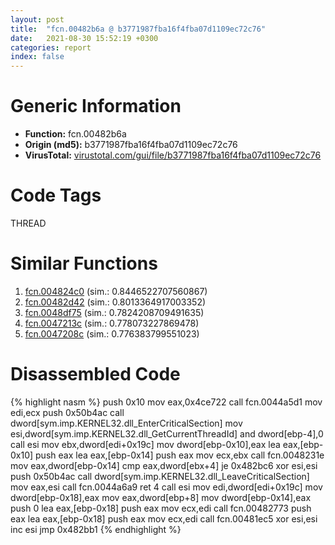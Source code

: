 ```yaml
---
layout: post
title:  "fcn.00482b6a @ b3771987fba16f4fba07d1109ec72c76"
date:   2021-08-30 15:52:19 +0300
categories: report
index: false
---
```


# Generic Information
- **Function:** fcn.00482b6a
- **Origin (md5):** b3771987fba16f4fba07d1109ec72c76
- **VirusTotal:** [virustotal.com/gui/file/b3771987fba16f4fba07d1109ec72c76][virustotal_ref]

# Code Tags
<span class="tag" id="THREAD">THREAD</span>


# Similar Functions

1. [fcn.004824c0][similar_1_ref] (sim.: 0.8446522707560867)
2. [fcn.00482d42][similar_2_ref] (sim.: 0.8013364917003352)
3. [fcn.0048df75][similar_3_ref] (sim.: 0.7824208709491635)
4. [fcn.0047213c][similar_4_ref] (sim.: 0.778073227869478)
5. [fcn.0047208c][similar_5_ref] (sim.: 0.776383799551023)


# Disassembled Code

{% highlight nasm %}
push 0x10
mov eax,0x4ce722
call fcn.0044a5d1
mov edi,ecx
push 0x50b4ac
call dword[sym.imp.KERNEL32.dll_EnterCriticalSection]
mov esi,dword[sym.imp.KERNEL32.dll_GetCurrentThreadId]
and dword[ebp-4],0
call esi
mov ebx,dword[edi+0x19c]
mov dword[ebp-0x10],eax
lea eax,[ebp-0x10]
push eax
lea eax,[ebp-0x14]
push eax
mov ecx,ebx
call fcn.0048231e
mov eax,dword[ebp-0x14]
cmp eax,dword[ebx+4]
je 0x482bc6
xor esi,esi
push 0x50b4ac
call dword[sym.imp.KERNEL32.dll_LeaveCriticalSection]
mov eax,esi
call fcn.0044a6a9
ret 4
call esi
mov edi,dword[edi+0x19c]
mov dword[ebp-0x18],eax
mov eax,dword[ebp+8]
mov dword[ebp-0x14],eax
push 0
lea eax,[ebp-0x18]
push eax
mov ecx,edi
call fcn.00482773
push eax
lea eax,[ebp-0x18]
push eax
mov ecx,edi
call fcn.00481ec5
xor esi,esi
inc esi
jmp 0x482bb1
{% endhighlight %}


[similar_1_ref]: /report/fcn.004824c0@b3771987fba16f4fba07d1109ec72c76
[similar_2_ref]: /report/fcn.00482d42@b3771987fba16f4fba07d1109ec72c76
[similar_3_ref]: /report/fcn.0048df75@94f83197373b17ab8b5225c0900d14de
[similar_4_ref]: /report/fcn.0047213c@ba63c5f75a2177720b184529dbf918cf
[similar_5_ref]: /report/fcn.0047208c@843c4207147f5bab0e104024677fd9ec
[virustotal_ref]: https://www.virustotal.com/gui/file/b3771987fba16f4fba07d1109ec72c76